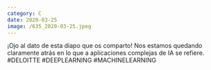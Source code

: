 ```yaml
--- 
category: C 
date: 2020-03-25 
image: /635_2020-03-25.jpeg 
--- 
```


¡Ojo al dato de esta diapo que os comparto! Nos estamos quedando claramente atrás en lo que a aplicaciones complejas de IA se refiere. #DELOITTE #DEEPLEARNING #MACHINELEARNING